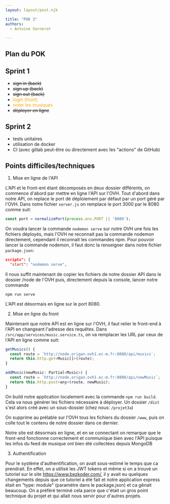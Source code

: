 ```yaml
---
layout: layout/post.njk

title: "POK 3"
authors:
  - Antoine Varnerot

---
```

<head>
  <link rel="stylesheet" href="../../assets/style.css">
</head>

## Plan du POK

## Sprint 1

- ~~sign in (back)~~
- ~~sign up (back)~~
- ~~sign out (back)~~
- <span style="color:orange">login (front)</span>
- <span style="color:orange">noter les musiques</span>
- ~~déployer en ligne~~

## Sprint 2

- tests unitaires
- utilisation de docker
- CI (avec gitlab peut-être ou directement avec les "actions" de GitHub)

## Points difficiles/techniques

1. Mise en ligne de l'API

L'API et le front-ent étant décomposés en deux dossier différents, on commence d'abord par mettre en ligne l'API sur l'OVH.
Tout d'abord dans notre API, on replace le port dé déploiement par défaut par un port géré par l'OVH. Dans notre fichier ```server.js``` on remplace le port 3000 par le 8080 comme suit:

```js
const port = normalizePort(process.env.PORT || '8080');
```

On voudra lancer la commande ```nodemon serve``` sur notre OVH une fois les fichiers déployés, mais l'OVH ne reconnait pas la commande nodemon directement, cependant il reconnait les commandes npm.
Pour pouvoir lancer la commande nodemon, il faut donc la renseigner dans notre fichier ```package.json```:

```json
scripts": {
  "start": "nodemon serve",
```

Il nous suffit maintenant de copier les fichiers de notre dossier API dans le dossier /node de l'OVH puis, directement depuis la console, lancer notre commande

```shell
npm run serve
```

L'API est désormais en ligne sur le port 8080.

2. Mise en ligne du front

Maintenant que notre API est en ligne sur l'OVH, il faut relier le front-end à l'API en changeant l'adresse des requêtes.
Dans ```/src/app/services/music.service.ts```, on va remplacer les URL par ceux de l'API en ligne comme suit:

```js
getMusics() {
  const route = `http://node.origan.ovh1.ec-m.fr:8080/api/musics`;
  return this.http.get<Music[]>(route);
}

addMusic(newMusic: Partial<Music>) {
  const route = `http://node.origan.ovh1.ec-m.fr:8080/api/newMusic`;
  return this.http.post<any>(route, newMusic);
}
```

On build notre application localement avec la commande ```npm run build```. Cela va nous générer les fichiers nécessaire à déployer.
Un dossier ```/dist``` s'est alors créé avec un sous-dossier (chez nous: ```/projet3a```)

On supprime au prélable sur l'OVH tous les fichiers du dossier ```/www```, puis on colle tout le contenu de notre dossier dans ce dernier.

Notre site est désormais en ligne, et en se connectant on remarque que le front-end fonctionne correctement et communique bien avec l'API puisque les infos du feed de musique ont bien été collectées depuis MongoDB

3. Authentification

Pour le système d'authentification, on avait sous-estimé le temps que ca prendrait. En effet, on a utilisé les JWT tokens et même si on a trouvé un tutoriel sur le site <https://www.bezkoder.com/>, il y avait eu quelques changements depuis que ce tutoriel a été fait et notre application express était en "type: module" (paramètre dans le package.json) et ca gênait beaucoup. On a préféré terminé cela parce que c'était un gros point technique du projet et qui allait nous servir pour d'autres projets.
